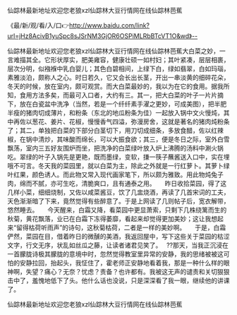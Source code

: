 仙踪林最新地址欢迎您老狼xzl仙踪林大豆行情网在线仙踪林芭蕉

《最/新/观/看/入/口👉http://www.baidu.com/link?url=jHz8AcivB1yuSpc8sJSrNM3GjOR6OSPiMLRbBTcVT1O&wd》--

仙踪林最新地址欢迎您老狼xzl仙踪林大豆行情网在线仙踪林芭蕉大白菜之妙，一言难描其全。它形状厚实，肥美雍容，健康壮硕一如村妇；其叶紧凑，层层相裹，层次分明，似襁褓中乳白婴儿；其色白碧相间，上绿下白，绿如翡翠，白如玛瑙，素雅淡泊，颇称人之心。时日若久，它又会长出长茎，开出一串淡黄的细碎花朵，冬天的时候，放在室内，颇可观赏。而大白菜最妙的，我以为在它的食用。据我所知，食用方法多矣，而最可入口者，大约有三。其一，把大白菜的叶子一片片摘下，放在白瓷盆中洗净（当然，若是一个纤纤素手濯之更妙，可成美图），把半肥半瘦的猪肉切成薄片，和粉条（东北的地瓜粉条为佳）一起放入锅中文火慢炖，其中再佐以葱花、姜片、花椒，慢慢香气四溢，弥漫房舍，这就是著名的猪肉炖粉条了；其二，单独把白菜的下部分白茎切下，用刀切成细条，多放食醋，佐以红辣椒，在锅中清炒，其味酸而绵长，可以大振食欲；其三，便是冬日之际，室外白雪飘荡，室内三五好友围炉而坐，把洗净的白菜绿叶放入炉上沸腾的汤料中涮火锅吃。翠绿的叶子入锅先是更艳，既而墨绿，变软，搛一筷子蘸酱送入口中，实在埋哦不可言。冬天我的菜园里，就以白菜为主，除此之外就是一行红萝卜。其萝卜绿叶红果，颜色诱人。而此物又常入现代画家笔下，所以颇为雅致。用此物炖兔子肉，绵而不腻，亦可生吃，清脆爽口，且有通泰之用。　　昨日收拾菜园，得了这几样小菜，细细烧制，又佐以咸菜酱豆，饮了几盅烧酒，再读了几首宋词的工夫，天色渐渐暗了下来，竟然觉得有些醉意了。于是上网读了几则帖子后，宽衣解带，悠然睡去。　　今天醒来，白霜又降，看菜园中更显萧索，只剩下几株绕篱而生的秋菊，黄花飘落，业已在白霜下冻得萎靡，看起来却觉得更加美妙；这让我想起来“留得枯荷听雨声”的诗句，这秋菊枯荷，二者是一样的美妙啊。　　于是，白霜俨然，菜园在目，借着昨日的微醺的美酒，我返回屋中，写下这些关于菜园的枯涩文字，行文无序，状乱如丝瓜之藤，让读者诸君见笑了。　
??那天，当我正沉浸在一首朦胧诗极其朦胧的意境中时，忽然觉得教室里异常的安静，我的思绪被被这可怕的安静拉回，抬起头，我怔住了，霍老师正安静地看着我，那是一种什么样的眼神啊，失望？痛心？无奈？忧虑？责备？也许都有。我被这无声的谴责和关切狠狠击中了，羞愧地低下了头。他什么话也没说，只是深深看了我一眼，继续他的讲课了。





仙踪林最新地址欢迎您老狼xzl仙踪林大豆行情网在线仙踪林芭蕉
